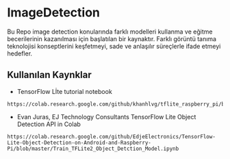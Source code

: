 # ImageDetection


Bu Repo image detection konularında farklı modelleri kullanma ve eğitme becerilerinin kazanılması için başlatılan bir kaynaktır. Farklı görüntü tanıma teknolojisi konseptlerini keşfetmeyi, sade ve anlaşılır süreçlerle ifade etmeyi hedefler.


## Kullanılan Kaynklar 
- TensorFlow Lİte tutorial notebook
```
https://colab.research.google.com/github/khanhlvg/tflite_raspberry_pi/blob/main/object_detection/Train_custom_model_tutorial.ipynb#scrollTo=35BJmtVpAP_n
```


- Evan Juras, EJ Technology Consultants TensorFlow Lite Object Detection API in Colab
```
https://colab.research.google.com/github/EdjeElectronics/TensorFlow-Lite-Object-Detection-on-Android-and-Raspberry-Pi/blob/master/Train_TFLite2_Object_Detction_Model.ipynb
```
